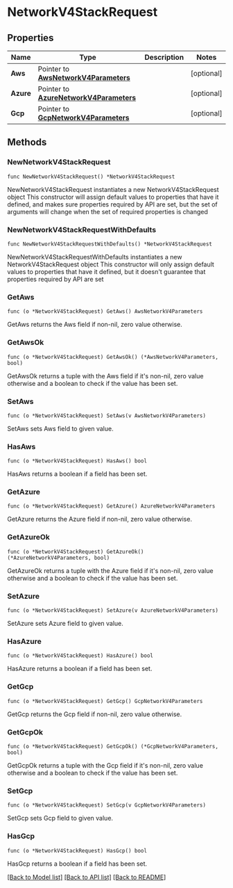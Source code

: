 # NetworkV4StackRequest

## Properties

Name | Type | Description | Notes
------------ | ------------- | ------------- | -------------
**Aws** | Pointer to [**AwsNetworkV4Parameters**](AwsNetworkV4Parameters.md) |  | [optional] 
**Azure** | Pointer to [**AzureNetworkV4Parameters**](AzureNetworkV4Parameters.md) |  | [optional] 
**Gcp** | Pointer to [**GcpNetworkV4Parameters**](GcpNetworkV4Parameters.md) |  | [optional] 

## Methods

### NewNetworkV4StackRequest

`func NewNetworkV4StackRequest() *NetworkV4StackRequest`

NewNetworkV4StackRequest instantiates a new NetworkV4StackRequest object
This constructor will assign default values to properties that have it defined,
and makes sure properties required by API are set, but the set of arguments
will change when the set of required properties is changed

### NewNetworkV4StackRequestWithDefaults

`func NewNetworkV4StackRequestWithDefaults() *NetworkV4StackRequest`

NewNetworkV4StackRequestWithDefaults instantiates a new NetworkV4StackRequest object
This constructor will only assign default values to properties that have it defined,
but it doesn't guarantee that properties required by API are set

### GetAws

`func (o *NetworkV4StackRequest) GetAws() AwsNetworkV4Parameters`

GetAws returns the Aws field if non-nil, zero value otherwise.

### GetAwsOk

`func (o *NetworkV4StackRequest) GetAwsOk() (*AwsNetworkV4Parameters, bool)`

GetAwsOk returns a tuple with the Aws field if it's non-nil, zero value otherwise
and a boolean to check if the value has been set.

### SetAws

`func (o *NetworkV4StackRequest) SetAws(v AwsNetworkV4Parameters)`

SetAws sets Aws field to given value.

### HasAws

`func (o *NetworkV4StackRequest) HasAws() bool`

HasAws returns a boolean if a field has been set.

### GetAzure

`func (o *NetworkV4StackRequest) GetAzure() AzureNetworkV4Parameters`

GetAzure returns the Azure field if non-nil, zero value otherwise.

### GetAzureOk

`func (o *NetworkV4StackRequest) GetAzureOk() (*AzureNetworkV4Parameters, bool)`

GetAzureOk returns a tuple with the Azure field if it's non-nil, zero value otherwise
and a boolean to check if the value has been set.

### SetAzure

`func (o *NetworkV4StackRequest) SetAzure(v AzureNetworkV4Parameters)`

SetAzure sets Azure field to given value.

### HasAzure

`func (o *NetworkV4StackRequest) HasAzure() bool`

HasAzure returns a boolean if a field has been set.

### GetGcp

`func (o *NetworkV4StackRequest) GetGcp() GcpNetworkV4Parameters`

GetGcp returns the Gcp field if non-nil, zero value otherwise.

### GetGcpOk

`func (o *NetworkV4StackRequest) GetGcpOk() (*GcpNetworkV4Parameters, bool)`

GetGcpOk returns a tuple with the Gcp field if it's non-nil, zero value otherwise
and a boolean to check if the value has been set.

### SetGcp

`func (o *NetworkV4StackRequest) SetGcp(v GcpNetworkV4Parameters)`

SetGcp sets Gcp field to given value.

### HasGcp

`func (o *NetworkV4StackRequest) HasGcp() bool`

HasGcp returns a boolean if a field has been set.


[[Back to Model list]](../README.md#documentation-for-models) [[Back to API list]](../README.md#documentation-for-api-endpoints) [[Back to README]](../README.md)


